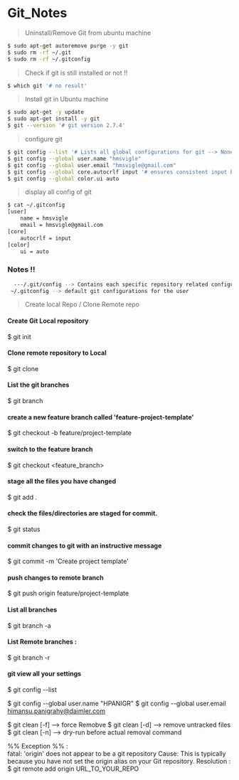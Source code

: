 # Git_Notes

> Uninstall/Remove Git from ubuntu machine
```sh
$ sudo apt-get autoremove purge -y git
$ sudo rm -rf ~/.git
$ sudo rm -rf ~/.gitconfig
```
> Check if git is still installed or not !!
```sh
$ which git '# no result'
```
> Install git in Ubuntu machine
```sh
$ sudo apt-get -y update
$ sudo apt-get install -y git
$ git --version '# git version 2.7.4'
```
> configure git 
```sh
$ git config --list '# Lists all global configurations for git --> None for now'
$ git config --global user.name "hmsvigle"
$ git config --global user.email "hmsvigle@gmail.com"
$ git config --global core.autocrlf input '# ensures consistent input behavior for all contributers'
$ git config --global color.ui auto
```
> display all config of git
```sh
$ cat ~/.gitconfig 
[user]
	name = hmsvigle
	email = hmsvigle@gmail.com
[core]
	autocrlf = input
[color]
	ui = auto
```
### Notes !!
```sh
  ---/.git/config --> Contains each specific repository related configurations
 ~/.gitconfig --> default git configurations for the user
```

> Create local Repo / Clone Remote repo
#### Create Git Local repository
$ git init
#### Clone remote repository to Local
$ git clone 

#### List the git branches
$ git branch

#### create a new feature branch called 'feature-project-template'
$ git checkout -b feature/project-template

#### switch to the feature branch
$ git checkout  <feature_branch>

#### stage all the files you have changed
$ git add .

#### check the files/directories are staged for commit.
$ git status

#### commit changes to git with an instructive message
$ git commit -m 'Create project template'

#### push changes to remote branch
$ git push origin feature/project-template

#### List all branches
$ git branch -a

#### List Remote branches :
$ git branch -r

#### git view all your settings
$ git config --list

$ git config --global user.name "HPANIGR"
$ git config --global user.email himansu.panigrahy@daimler.com

$ git clean [-f]  --> force Remobve 
$ git clean [-d]  --> remove untracked files
$ git clean [-n]  --> dry-run before actual removal command


%% Exception %% :  
	fatal: 'origin' does not appear to be a git repository
	Cause: This is typically because you have not set the origin alias on your Git repository.
	Resolution : 
		$ git remote add origin URL_TO_YOUR_REPO
